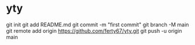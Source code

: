 # yty
git init
git add README.md
git commit -m "first commit"
git branch -M main
git remote add origin https://github.com/ferty67/yty.git
git push -u origin main

